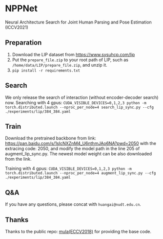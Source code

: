 # NPPNet
Neural Architecture Search for Joint Human Parsing and Pose Estimation (ICCV2021)

## Preparation
1. Download the LIP dataset from https://www.sysuhcp.com/lip
2. Put the `prepare_file.zip` to your root path of LIP, such as `/home/data/LIP/prepare_file.zip`, and unzip it.
3. `pip install -r requirements.txt`

## Search
We only release the search of interaction (without encoder-decoder search) now.
Searching with 4 gpus:
`CUDA_VISIBLE_DEVICES=0,1,2,3 python -m torch.distributed.launch --nproc_per_node=4 search_lip_sync.py --cfg ./experiments/lip/384_384.yaml`

## Train
Download the pretrained backbone from link: https://pan.baidu.com/s/1sIcNXZnM4_U6nthmJAo6NA?pwd=2050 
with the extracing code: 2050, and modify the model path in the line 205 of augment_lip_sync.py.
The newest model weight can be also downloaded from the link.

Training with 4 gpus:
`CUDA_VISIBLE_DEVICES=0,1,2,3 python -m torch.distributed.launch --nproc_per_node=4 augment_lip_sync.py --cfg ./experiments/lip/384_384.yaml`

## Q&A
If you have any questions, please concat with `huangai@nudt.edu.cn`.

## Thanks
Thanks to the public repo: [mula(ECCV2018)](https://github.com/GuHuangAI/pytorch-mula) for providing the base code.
